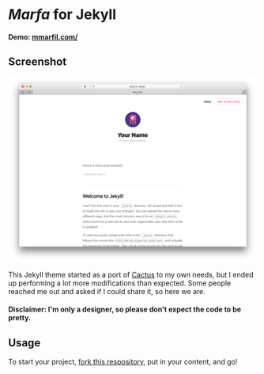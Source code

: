# _Marfa_ for Jekyll

#### Demo: [mmarfil.com/](http://mmarfil.com/)

## Screenshot

![screenshot](screenshot/home.png)

This Jekyll theme started as a port of [Cactus](https://github.com/eudicots/Cactus) to my own needs, but I ended up performing a lot more modifications than expected. Some people reached me out and asked if I could share it, so here we are.

#### Disclaimer: I'm only a designer, so please don't expect the code to be pretty.

## Usage
To start your project, [fork this respository](https://github.com/mmarfil/marfa/fork), put in your content, and go!

